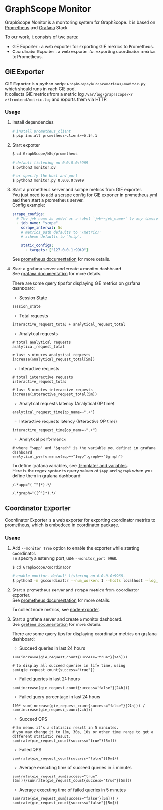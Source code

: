 # GraphScope Monitor
GraphScope Monitor is a monitoring system for GraphScope. It is based on [Prometheus](https://prometheus.io/) and [Grafana](https://grafana.com/) Stack.

To our work, it consists of two parts:   
- GIE Exporter : a web exporter for exporting GIE metrics to Prometheus.
- Coordinator Exporter : a web exporter for exporting coordinator metrics to Prometheus.


## GIE Exporter
GIE Exporter is a python script `GraphScope/k8s/prometheus/monitor.py` which should runs in each GIE pod.  
It collects GIE metrics from a metric log `/var/log/graphscope/<?>/frontend/metric.log` and exports them via HTTP.  

### Usage
1. Install dependencies  
   ```bash
   # install prometheus_client
   $ pip install prometheus-client==0.14.1
   ```
2. Start exporter  
   ```bash
   $ cd GraphScope/k8s/prometheus
   
   # default listening on 0.0.0.0:9969
   $ python3 monitor.py
   
   # or specify the host and port
   $ python3 monitor.py 0.0.0.0:9969
   ```
3. Start a prometheus server and scrape metrics from GIE exporter.  
   You just need to add a scrape config for GIE exporter in prometheus.yml and then start a prometheus server.  
   Config example:  
   ```yaml
   scrape_configs:
     # The job name is added as a label `job=<job_name>` to any timeseries scraped from this config.
     - job_name: "scope"
       scrape_interval: 5s
       # metrics_path defaults to '/metrics'
       # scheme defaults to 'http'.
   
       static_configs:
         - targets: ["127.0.0.1:9969"]
   ```
   
   See [prometheus documentation](https://prometheus.io/docs/introduction/first_steps/) for more details.  

4. Start a grafana server and create a monitor dashboard.  
   See [grafana documentation](https://grafana.com/docs/grafana/v9.0/getting-started/get-started-grafana-prometheus/) for more details.  

   There are some query tips for displaying GIE metrics on grafana dashboard:  
   - Session State  
   ```promql
   session_state
   ```
   - Total requests  
   ```promql
   interactive_request_total + analytical_request_total
   ```
   - Analytical requests  
   ```promql
   # total analytical requests
   analytical_request_total
   
   # last 5 minutes analytical requests
   increase(analytical_request_total[5m])
   ```
   - Interactive requests  
   ```promql
   # total interactive requests
   interactive_request_total
   
   # last 5 minutes interactive requests  
   increase(interactive_request_total[5m])
   ```
   - Analytical requests latency (Analytical OP time)  
   ```promql
   analytical_request_time{op_name=~".+"}
   ```
   - Interactive requests latency (Interactive OP time)  
   ```promql
   interactive_request_time{op_name=~".+"}
   ```
   - Analytical performance  
   ```promql
   # where "$app" and "$graph" is the variable you defined in grafana dashboard
   analytical_performance{app=~"$app",graph=~"$graph"}
   ```
   To define grafana variables, see [Templates and variables](https://grafana.com/docs/grafana/v9.0/variables/).  
   Here is the regex syntax to query values of `$app` and `$graph` when you define them in grafana dashboard:  
   
   ```
   /.*app="([^"]*).*/
   
   /.*graph="([^"]*).*/
   ```
   
## Coordinator Exporter
Coordinator Exporter is a web exporter for exporting coordinator metrics to prometheus, which is embedded in coordinator package.  

### Usage
1. Add `--monitor True`  option to enable the exporter while starting coordinator.  
   To specify a listening port, use `--monitor_port 9968`.   
   
   ```bash 
   $ cd GraphScope/coordinator
   
   # enable monitor. default listening on 0.0.0.0:9968.
   $ python3 -m gscoordinator --num_workers 1 --hosts localhost --log_level INFO --timeout_seconds 600 --port 50254 --cluster_type hosts --instance_id svuifn --vineyard_shared_mem 4G --monitor True --monitor_port 9968
   ```
2. Start a prometheus server and scrape metrics from coordinator exporter.  
   See [prometheus documentation](https://prometheus.io/docs/introduction/first_steps/) for more details.  

   To collect node metrics, see [node-exporter](https://prometheus.io/docs/guides/node-exporter/).  

3. Start a grafana server and create a monitor dashboard.  
   See [grafana documentation](https://grafana.com/docs/grafana/v9.0/getting-started/get-started-grafana-prometheus/) for more details.  

   There are some query tips for displaying coordinator metrics on grafana dashboard:   
   - Succeed queries in last 24 hours  
   ```promql
   sum(increase(gie_request_count{success="true"}[24h]))
   
   # to display all succeed queries in life time, using
   sum(gie_request_count{success="true"})
   ```
   - Failed queries in last 24 hours  
   ```promql
   sum(increase(gie_request_count{success="false"}[24h]))
   ```
   - Failed query percentage in last 24 hours  
   ```promql
   100* sum(increase(gie_request_count{success="false"}[24h])) / sum(increase(gie_request_count[24h]))
   ```
   - Succeed QPS
   ```promql
   # 5m means it's a statistic result in 5 miniutes.
   # you may change it to 10m, 30s, 10s or other time range to get a different statistic result.  
   sum(rate(gie_request_count{success="true"}[5m])) 
   ```
   - Failed QPS
   ```promql
   sum(rate(gie_request_count{success="false"}[5m]))
   ```
   - Average executing time of succeed queries in 5 minutes
   ```promql
   sum(rate(gie_request_sum{success="true"}[5m]))/sum(rate(gie_request_count{success="true"}[5m]))
   ```
   - Average executing time of failed queries in 5 minutes
   ```promql
   sum(rate(gie_request_sum{success="false"}[5m])) / sum(rate(gie_request_count{success="false"}[5m]))
   ```
